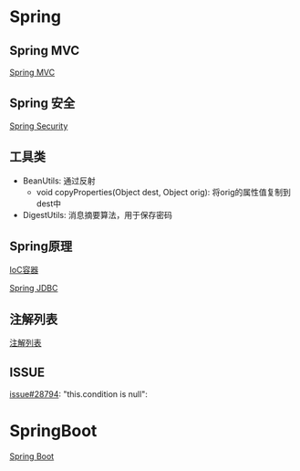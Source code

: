 # Spring

## Spring MVC

[Spring MVC](SpringMVC.md)

## Spring 安全

[Spring Security](SpringSecurity.md)

## 工具类

- BeanUtils: 通过反射
  - void copyProperties(Object dest, Object orig): 将orig的属性值复制到dest中
- DigestUtils: 消息摘要算法，用于保存密码

## Spring原理

[IoC容器](Spring_IoC_Container.md)

[Spring JDBC](Spring_JDBC.md)

## 注解列表

[注解列表](SpringBoot_Annotation_List.md)

## ISSUE

[issue#28794](https://github.com/spring-projects/spring-boot/issues/28794): "this.condition is null":  

# SpringBoot

[Spring Boot](SpringBoot.md)